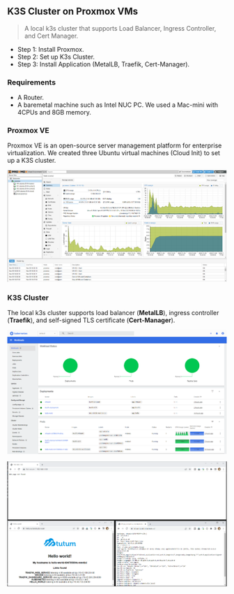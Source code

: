 ## K3S Cluster on Proxmox VMs

> A local k3s cluster that supports Load Balancer, Ingress Controller, and Cert Manager.

- Step 1: Install Proxmox.
- Step 2: Set up K3s Cluster.
- Step 3: Install Application (MetalLB, Traefik, Cert-Manager).

### Requirements

- A Router.
- A baremetal machine such as Intel NUC PC. We used a Mac-mini with 4CPUs and 8GB memory.

### Proxmox VE

Proxmox VE is an open-source server management platform for enterprise virtualization. We created three Ubuntu virtual machines (Cloud Init) to set up a K3S cluster.

![](docs/overview.png)

### K3S Cluster

The local k3s cluster supports load balancer (**MetalLB**), ingress controller (**Traefik**), and self-signed TLS certificate (**Cert-Manager**).

![](docs/dashboard.png)

![](docs/app.png)
